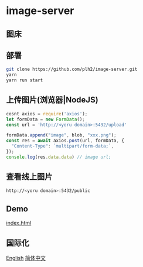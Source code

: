 # image-server

## 图床

## 部署

```bash
git clone https://github.com/plh2/image-server.git
yarn
yarn run start
```

## 上传图片(浏览器|NodeJS)

```js
cosnt axios = require('axios');
let formData = new FormData();
const url = 'http://<yoru domain>:5432/upload'

formData.append("image", blob, "xxx.png");
const res = await axios.post(url, formData, {
  "Content-Type": `multipart/form-data;`,
});
console.log(res.data.data) // image url;
```

## 查看线上图片

```bash
http://<yoru domain>:5432/public
```

## Demo

[index.html](http://207.148.118.120:5432/index.html)

## 国际化

[English](https://github.com/plh2/image-server) [简体中文](https://github.com/plh2/image-server/blob/main/zh-CN.md)

